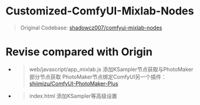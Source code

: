 # Customized-ComfyUI-Mixlab-Nodes
> Original Codebase:
> [shadowcz007/comfyui-mixlab-nodes](https://github.com/shadowcz007/comfyui-mixlab-nodes)

# Revise compared with Origin
- > web/javascript/app_mixlab.js
  > 添加KSampler节点获取与PhotoMaker部分节点获取
  > PhotoMaker节点绑定ComfyUI另一个插件：[shiimizu/ComfyUI-PhotoMaker-Plus](https://github.com/shiimizu/ComfyUI-PhotoMaker-Plus)

- > index.html
  > 添加KSampler等高级设置